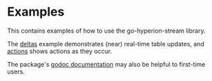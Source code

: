# Examples

This contains examples of how to use the go-hyperion-stream library. 

The [deltas](_deltas/deltas.go) example demonstrates (near) real-time table updates, and 
[actions](_actions/actions.go) shows actions as they occur.

The package's [godoc documentation](https://pkg.go.dev/github.com/blockpane/go-hyperion-stream) 
may also be helpful to first-time users.

